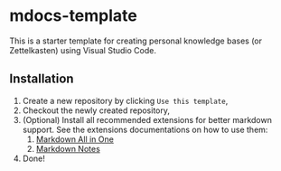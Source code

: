 # mdocs-template
This is a starter template for creating personal knowledge bases (or Zettelkasten) using Visual Studio Code.

## Installation
1. Create a new repository by clicking `Use this template`,
2. Checkout the newly created repository,
3. (Optional) Install all recommended extensions for better markdown support. See the extensions documentations on how
   to use them:
   1. [Markdown All in One](https://marketplace.visualstudio.com/items?itemName=yzhang.markdown-all-in-one)
   2. [Markdown Notes](https://marketplace.visualstudio.com/items?itemName=kortina.vscode-markdown-notes)
4. Done!
